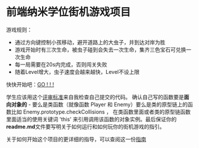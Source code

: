 前端纳米学位街机游戏项目
===============================

游戏规则：
* 通过方向键控制小孩移动，避开道路上的大虫子，并到达对岸为胜
* 游戏开始时有三次生命，被虫子碰到会失去一次生命，集齐三色宝石可兑换一次生命
* 每一局需要在20s内完成，否则闯关失败
* 随着Level增大，虫子速度会越来越快，Level不设上限

快快开始吧：[GO ! ! !](https://roughwin.github.io/Classic-Arcade-Game/)

学生应该用这个[评审标准](https://review.udacity.com/#!/projects/2696458597/rubric)来自我检查自己提交的代码。 确认自己写的函数要是**面向对象的** -  要么是类函数（就像函数 Player 和 Enemy）要么是类的原型链上的函数比如 Enemy.prototype.checkCollisions ， 在类函数里面或者类的原型链函数里面适当的使用关键词 'this' 来引用调用该函数的对象实例。最后保证你的**readme.md**文件要写明关于如何运行和如何玩你的街机游戏的指引。

关于如何开始这个项目的更详细的指导，可以查阅这一份[指南](https://docs.google.com/document/d/1v01aScPjSWCCWQLIpFqvg3-vXLH2e8_SZQKC8jNO0Dc/pub?embedded=true)
